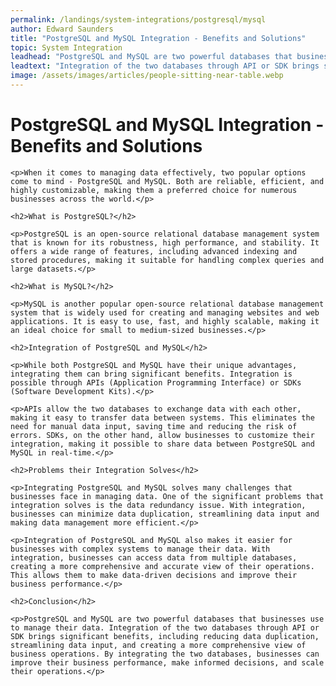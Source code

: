 ```yaml
---
permalink: /landings/system-integrations/postgresql/mysql
author: Edward Saunders
title: "PostgreSQL and MySQL Integration - Benefits and Solutions"
topic: System Integration
leadhead: "PostgreSQL and MySQL are two powerful databases that businesses use to manage their data"
leadtext: "Integration of the two databases through API or SDK brings significant benefits, including reducing data duplication, streamlining data input, and creating a more comprehensive view of business operations. By integrating the two databases, businesses can improve their business performance, make informed decisions, and scale their operations."
image: /assets/images/articles/people-sitting-near-table.webp
---
```

<div class="arttext">
	<h1>PostgreSQL and MySQL Integration - Benefits and Solutions</h1>

	<p>When it comes to managing data effectively, two popular options come to mind - PostgreSQL and MySQL. Both are reliable, efficient, and highly customizable, making them a preferred choice for numerous businesses across the world.</p>

	<h2>What is PostgreSQL?</h2>

	<p>PostgreSQL is an open-source relational database management system that is known for its robustness, high performance, and stability. It offers a wide range of features, including advanced indexing and stored procedures, making it suitable for handling complex queries and large datasets.</p>

	<h2>What is MySQL?</h2>

	<p>MySQL is another popular open-source relational database management system that is widely used for creating and managing websites and web applications. It is easy to use, fast, and highly scalable, making it an ideal choice for small to medium-sized businesses.</p>

	<h2>Integration of PostgreSQL and MySQL</h2>

	<p>While both PostgreSQL and MySQL have their unique advantages, integrating them can bring significant benefits. Integration is possible through APIs (Application Programming Interface) or SDKs (Software Development Kits).</p>

	<p>APIs allow the two databases to exchange data with each other, making it easy to transfer data between systems. This eliminates the need for manual data input, saving time and reducing the risk of errors. SDKs, on the other hand, allow businesses to customize their integration, making it possible to share data between PostgreSQL and MySQL in real-time.</p>

	<h2>Problems their Integration Solves</h2>

	<p>Integrating PostgreSQL and MySQL solves many challenges that businesses face in managing data. One of the significant problems that integration solves is the data redundancy issue. With integration, businesses can minimize data duplication, streamlining data input and making data management more efficient.</p>

	<p>Integration of PostgreSQL and MySQL also makes it easier for businesses with complex systems to manage their data. With integration, businesses can access data from multiple databases, creating a more comprehensive and accurate view of their operations. This allows them to make data-driven decisions and improve their business performance.</p>

	<h2>Conclusion</h2>

	<p>PostgreSQL and MySQL are two powerful databases that businesses use to manage their data. Integration of the two databases through API or SDK brings significant benefits, including reducing data duplication, streamlining data input, and creating a more comprehensive view of business operations. By integrating the two databases, businesses can improve their business performance, make informed decisions, and scale their operations.</p>

</div>